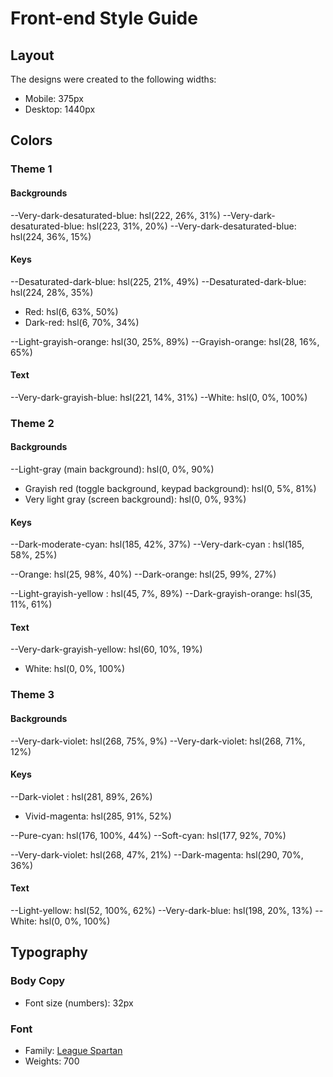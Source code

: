 # Front-end Style Guide

## Layout

The designs were created to the following widths:

- Mobile: 375px
- Desktop: 1440px

## Colors

### Theme 1

#### Backgrounds

--Very-dark-desaturated-blue: hsl(222, 26%, 31%)
--Very-dark-desaturated-blue: hsl(223, 31%, 20%)
--Very-dark-desaturated-blue: hsl(224, 36%, 15%)

#### Keys

--Desaturated-dark-blue: hsl(225, 21%, 49%)
--Desaturated-dark-blue: hsl(224, 28%, 35%)

- Red: hsl(6, 63%, 50%)
- Dark-red: hsl(6, 70%, 34%)

--Light-grayish-orange: hsl(30, 25%, 89%)
--Grayish-orange: hsl(28, 16%, 65%)

#### Text

--Very-dark-grayish-blue: hsl(221, 14%, 31%)
--White: hsl(0, 0%, 100%)

### Theme 2

#### Backgrounds

--Light-gray (main background): hsl(0, 0%, 90%)
- Grayish red (toggle background, keypad background): hsl(0, 5%, 81%)
- Very light gray (screen background): hsl(0, 0%, 93%)

#### Keys

--Dark-moderate-cyan: hsl(185, 42%, 37%)
--Very-dark-cyan : hsl(185, 58%, 25%)

--Orange: hsl(25, 98%, 40%)
--Dark-orange: hsl(25, 99%, 27%)

--Light-grayish-yellow : hsl(45, 7%, 89%)
--Dark-grayish-orange: hsl(35, 11%, 61%)

#### Text

--Very-dark-grayish-yellow: hsl(60, 10%, 19%)
- White: hsl(0, 0%, 100%)

### Theme 3

#### Backgrounds

--Very-dark-violet: hsl(268, 75%, 9%)
--Very-dark-violet: hsl(268, 71%, 12%)

#### Keys

--Dark-violet : hsl(281, 89%, 26%)
- Vivid-magenta: hsl(285, 91%, 52%)

--Pure-cyan: hsl(176, 100%, 44%)
--Soft-cyan: hsl(177, 92%, 70%)

--Very-dark-violet: hsl(268, 47%, 21%)
--Dark-magenta: hsl(290, 70%, 36%)

#### Text

--Light-yellow: hsl(52, 100%, 62%)
--Very-dark-blue: hsl(198, 20%, 13%)
--White: hsl(0, 0%, 100%)

## Typography

### Body Copy

- Font size (numbers): 32px

### Font

- Family: [League Spartan](https://fonts.google.com/specimen/League+Spartan)
- Weights: 700
